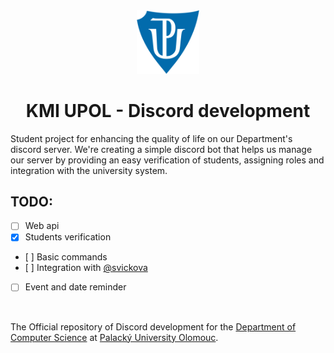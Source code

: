 <div align="center"><img src="graphics/University logo.png" width="100" title="logo"></div>
<h1 align="center">KMI UPOL - Discord development </h1>

Student project for enhancing the quality of life on our Department's discord server. We're creating a simple discord bot that helps us manage our server by providing an easy verification of students, assigning roles and integration with the university system.

## TODO:

- [ ] Web api
- [x] Students verification
- [ ] Basic commands
- [ ] Integration with [@svickova](https://github.com/mikulatomas/svickova)
- [ ] Event and date reminder

<br />

The Official repository of Discord development for the [Department of Computer Science](https://www.inf.upol.cz/) at [Palacký University Olomouc](https://www.upol.cz/).
